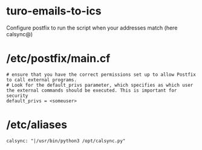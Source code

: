 # turo-emails-to-ics

Configure postfix to run the script when your addresses match (here calsync@)

# /etc/postfix/main.cf
```
# ensure that you have the correct permissions set up to allow Postfix to call external programs. 
# Look for the default_privs parameter, which specifies as which user the external commands should be executed. This is important for security
default_privs = <someuser>
```

# /etc/aliases
```
calsync: "|/usr/bin/python3 /opt/calsync.py"
```
